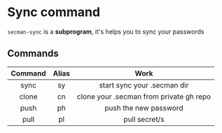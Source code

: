 # Sync command

`secman-sync` is a **subprogram**, it's helps you to sync your passwords

## Commands

| Command | Alias | Work |
| :-----: | :---: | :--: |
| sync    |  sy   | start sync your .secman dir |
| clone   |  cn   | clone your .secman from private gh repo |
| push    |  ph   | push the new password |
| pull    |  pl   | pull secret/s |
